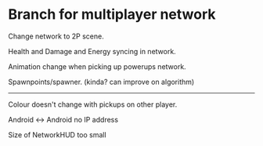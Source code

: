 Branch for multiplayer network
===

Change network to 2P scene.

Health and Damage and Energy syncing in network. 

Animation change when picking up powerups network.

Spawnpoints/spawner. (kinda? can improve on algorithm)

---

Colour doesn't change with pickups on other player.

Android <-> Android no IP address

Size of NetworkHUD too small
